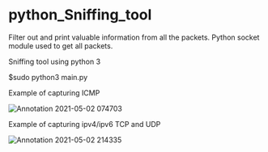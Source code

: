 # python_Sniffing_tool
Filter out and print valuable information from all the packets. Python socket module used to get all packets.

Sniffing tool using python 3

$sudo python3 main.py

Example of capturing ICMP

![Annotation 2021-05-02 074703](https://user-images.githubusercontent.com/54411552/116800000-c191f680-ab1a-11eb-8571-7ac24f752322.jpg)

Example of capturing ipv4/ipv6 TCP and UDP

![Annotation 2021-05-02 214335](https://user-images.githubusercontent.com/54411552/116819848-a1504f00-ab8f-11eb-9705-204391561192.jpg)

